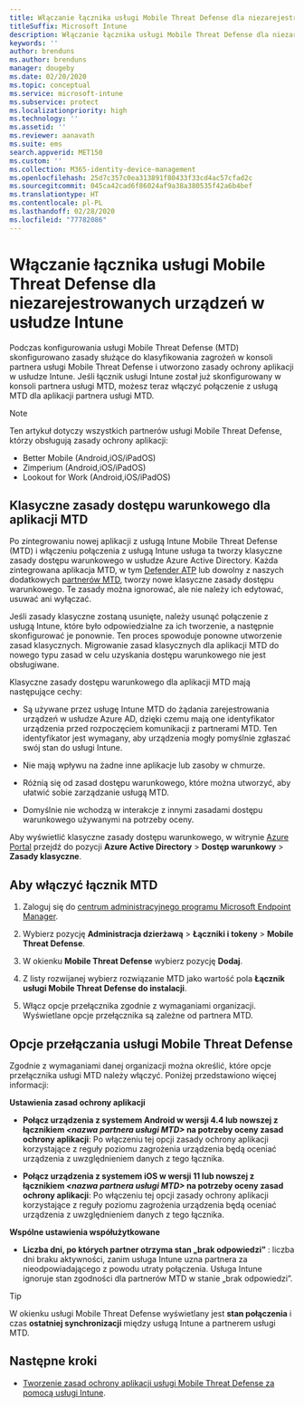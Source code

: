 ```yaml
---
title: Włączanie łącznika usługi Mobile Threat Defense dla niezarejestrowanych urządzeń
titleSuffix: Microsoft Intune
description: Włączanie łącznika usługi Mobile Threat Defense dla niezarejestrowanych urządzeń w usłudze Microsoft Intune.
keywords: ''
author: brenduns
ms.author: brenduns
manager: dougeby
ms.date: 02/20/2020
ms.topic: conceptual
ms.service: microsoft-intune
ms.subservice: protect
ms.localizationpriority: high
ms.technology: ''
ms.assetid: ''
ms.reviewer: aanavath
ms.suite: ems
search.appverid: MET150
ms.custom: ''
ms.collection: M365-identity-device-management
ms.openlocfilehash: 25d7c357c0ea313891f80433f33cd4ac57cfad2c
ms.sourcegitcommit: 045ca42cad6f86024af9a38a380535f42a6b4bef
ms.translationtype: HT
ms.contentlocale: pl-PL
ms.lasthandoff: 02/28/2020
ms.locfileid: "77782086"
---
```

# <a name="enable-the-mobile-threat-defense-connector-in-intune-for-unenrolled-devices"></a>Włączanie łącznika usługi Mobile Threat Defense dla niezarejestrowanych urządzeń w usłudze Intune

Podczas konfigurowania usługi Mobile Threat Defense (MTD) skonfigurowano zasady służące do klasyfikowania zagrożeń w konsoli partnera usługi Mobile Threat Defense i utworzono zasady ochrony aplikacji w usłudze Intune. Jeśli łącznik usługi Intune został już skonfigurowany w konsoli partnera usługi MTD, możesz teraz włączyć połączenie z usługą MTD dla aplikacji partnera usługi MTD.

> [!NOTE]
> Ten artykuł dotyczy wszystkich partnerów usługi Mobile Threat Defense, którzy obsługują zasady ochrony aplikacji:
>
> - Better Mobile (Android,iOS/iPadOS)
> - Zimperium (Android,iOS/iPadOS)
> - Lookout for Work (Android,iOS/iPadOS)

## <a name="classic-conditional-access-policies-for-mtd-apps"></a>Klasyczne zasady dostępu warunkowego dla aplikacji MTD

Po zintegrowaniu nowej aplikacji z usługą Intune Mobile Threat Defense (MTD) i włączeniu połączenia z usługą Intune usługa ta tworzy klasyczne zasady dostępu warunkowego w usłudze Azure Active Directory. Każda zintegrowana aplikacja MTD, w tym [Defender ATP](advanced-threat-protection.md) lub dowolny z naszych dodatkowych [partnerów MTD](mobile-threat-defense.md#mobile-threat-defense-partners), tworzy nowe klasyczne zasady dostępu warunkowego. Te zasady można ignorować, ale nie należy ich edytować, usuwać ani wyłączać.

Jeśli zasady klasyczne zostaną usunięte, należy usunąć połączenie z usługą Intune, które było odpowiedzialne za ich tworzenie, a następnie skonfigurować je ponownie. Ten proces spowoduje ponowne utworzenie zasad klasycznych. Migrowanie zasad klasycznych dla aplikacji MTD do nowego typu zasad w celu uzyskania dostępu warunkowego nie jest obsługiwane.

Klasyczne zasady dostępu warunkowego dla aplikacji MTD mają następujące cechy:

- Są używane przez usługę Intune MTD do żądania zarejestrowania urządzeń w usłudze Azure AD, dzięki czemu mają one identyfikator urządzenia przed rozpoczęciem komunikacji z partnerami MTD. Ten identyfikator jest wymagany, aby urządzenia mogły pomyślnie zgłaszać swój stan do usługi Intune.

- Nie mają wpływu na żadne inne aplikacje lub zasoby w chmurze.

- Różnią się od zasad dostępu warunkowego, które można utworzyć, aby ułatwić sobie zarządzanie usługą MTD.

- Domyślnie nie wchodzą w interakcje z innymi zasadami dostępu warunkowego używanymi na potrzeby oceny.

Aby wyświetlić klasyczne zasady dostępu warunkowego, w witrynie [Azure Portal](https://portal.azure.com/#home) przejdź do pozycji **Azure Active Directory** > **Dostęp warunkowy** > **Zasady klasyczne**.

## <a name="to-enable-the-mtd-connector"></a>Aby włączyć łącznik MTD

1. Zaloguj się do [centrum administracyjnego programu Microsoft Endpoint Manager](https://go.microsoft.com/fwlink/?linkid=2109431).

2. Wybierz pozycję **Administracja dzierżawą** > **Łączniki i tokeny** > **Mobile Threat Defense**.

3. W okienku **Mobile Threat Defense** wybierz pozycję **Dodaj**.

4. Z listy rozwijanej wybierz rozwiązanie MTD jako wartość pola **Łącznik usługi Mobile Threat Defense do instalacji**.

    <!-- ![MTD setup in Intune](PLACEHOLDER, need a new screenshot of this page) -->

5. Włącz opcje przełącznika zgodnie z wymaganiami organizacji. Wyświetlane opcje przełącznika są zależne od partnera MTD.

## <a name="mobile-threat-defense-toggle-options"></a>Opcje przełączania usługi Mobile Threat Defense

Zgodnie z wymaganiami danej organizacji można określić, które opcje przełącznika usługi MTD należy włączyć. Poniżej przedstawiono więcej informacji:

**Ustawienia zasad ochrony aplikacji**

- **Połącz urządzenia z systemem Android w wersji 4.4 lub nowszej z łącznikiem *\<nazwa partnera usługi MTD>* na potrzeby oceny zasad ochrony aplikacji**: Po włączeniu tej opcji zasady ochrony aplikacji korzystające z reguły poziomu zagrożenia urządzenia będą oceniać urządzenia z uwzględnieniem danych z tego łącznika.

- **Połącz urządzenia z systemem iOS w wersji 11 lub nowszej z łącznikiem *\<nazwa partnera usługi MTD>* na potrzeby oceny zasad ochrony aplikacji**: Po włączeniu tej opcji zasady ochrony aplikacji korzystające z reguły poziomu zagrożenia urządzenia będą oceniać urządzenia z uwzględnieniem danych z tego łącznika.

**Wspólne ustawienia współużytkowane**

- **Liczba dni, po których partner otrzyma stan „brak odpowiedzi”** : liczba dni braku aktywności, zanim usługa Intune uzna partnera za nieodpowiadającego z powodu utraty połączenia. Usługa Intune ignoruje stan zgodności dla partnerów MTD w stanie „brak odpowiedzi”.

> [!TIP]
> W okienku usługi Mobile Threat Defense wyświetlany jest **stan połączenia** i czas **ostatniej synchronizacji** między usługą Intune a partnerem usługi MTD.

## <a name="next-steps"></a>Następne kroki

- [Tworzenie zasad ochrony aplikacji usługi Mobile Threat Defense za pomocą usługi Intune](~/protect/mtd-app-protection-policy.md).
